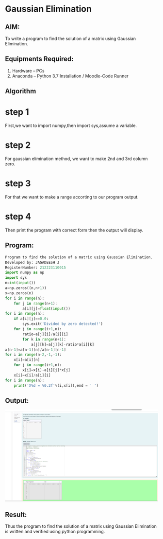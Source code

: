 # Gaussian Elimination

## AIM:
To write a program to find the solution of a matrix using Gaussian Elimination.

## Equipments Required:
1. Hardware – PCs
2. Anaconda – Python 3.7 Installation / Moodle-Code Runner

## Algorithm
# step 1
 First,we want to import numpy,then import sys,assume a variable.
# step 2
For gaussian elimination method, we want to make 2nd and 3rd column zero.
# step 3
For that we want to make a range accorting to our program output.
# step 4
Then print the program with correct form then the output will display.
## Program:
```PYTHON
Program to find the solution of a matrix using Gaussian Elimination.
Developed by: JAGADEESH J
RegisterNumber: 212223110015
import numpy as np
import sys
n=int(input())
a=np.zeros((n,n+1))
x=np.zeros(n)
for i in range(n):
    for j in range(n+1):
        a[i][j]=float(input())
for i in range(n):
    if a[i][j]==0.0:
        sys.exit('Divided by zero detected!')
    for j in range(i+1,n):
        ratio=a[j][i]/a[i][i]
        for k in range(n+1):
            a[j][k]=a[j][k]-ratio*a[i][k]
x[n-1]=a[n-1][n]/a[n-1][n-1]
for i in range(n-2,-1,-1):
    x[i]=a[i][n]
    for j in range(i+1,n):
        x[i]=x[i]-a[i][j]*x[j]
    x[i]=x[i]/a[i][i]
for i in range(n):
    print('X%d = %0.2f'%(i,x[i]),end = ' ')
```
## Output:
![alt text](<Screenshot 2024-05-06 204157.png>)
## Result:
Thus the program to find the solution of a matrix using Gaussian Elimination is written and verified using python programming.


